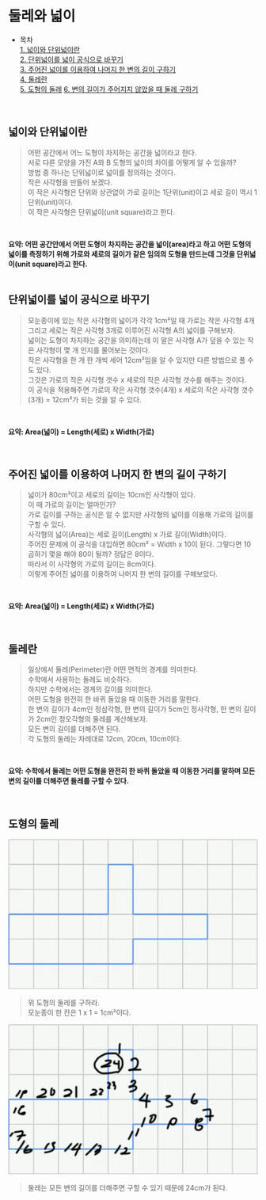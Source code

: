 # 둘레와 넓이  
* 목차  
[1. 넓이와 단위넓이란](#넓이와-단위넓이란)  
[2. 단위넓이를 넓이 공식으로 바꾸기](#단위넓이를-넓이-공식으로-바꾸기)  
[3. 주어진 넓이를 이용하여 나머지 한 변의 길이 구하기](#주어진-넓이를-이용하여-나머지-한-변의-길이-구하기)  
[4. 둘레란](#둘레란)  
[5. 도형의 둘레](#도형의-둘레)
[6. 변의 길이가 주어지지 않았을 때 둘레 구하기](#변의-길이가-주어지지-않았을-때-둘레-구하기)
<br/>

## 넓이와 단위넓이란
> 어떤 공간에서 어느 도형이 차지하는 공간을 넓이라고 한다.  
서로 다른 모양을 가진 A와 B 도형의 넓이의 차이를 어떻게 알 수 있을까?  
방법 중 하나는 단위넓이로 넓이를 정의하는 것이다.  
작은 사각형을 만들어 보겠다.  
이 작은 사각형은 단위와 상관없이 가로 길이는 1단위(unit)이고 세로 길이 역시 1단위(unit)이다.  
이 작은 사각형은 단위넓이(unit square)라고 한다.  

<br/> 

 **요약: 어떤 공간안에서 어떤 도형이 차지하는 공간을 넓이(area)라고 하고 어떤 도형의 넓이를 측정하기 위해 가로와 세로의 길이가 같은 임의의 도형을 만드는데 그것을 단위넓이(unit square)라고 한다.**  
<br/>

## 단위넓이를 넓이 공식으로 바꾸기
> 모눈종이에 있는 작은 사각형의 넓이가 각각 1cm²일 때 가로는 작은 사각형 4개 그리고 세로는 작은 사각형 3개로 이루어진 사각형 A의 넓이를 구해보자.  
넓이는 도형이 차지하는 공간을 의미하는데 이 말은 사각형 A가 덮을 수 있는 작은 사각형이 몇 개 인지를 물어보는 것이다.  
작은 사각형을 한 개 한 개씩 세어 12cm²임을 알 수 있지만 다른 방법으로 풀 수도 있다.  
그것은 가로의 작은 사각형 갯수 x 세로의 작은 사각형 갯수를 해주는 것이다.  
이 공식을 적용해주면 
가로의 작은 사각형 갯수(4개) x 세로의 작은 사각형 갯수(3개) = 12cm²가 되는 것을 알 수 있다.  

<br/> 

**요약: Area(넓이) = Length(세로) x Width(가로)**  

<br/>

## 주어진 넓이를 이용하여 나머지 한 변의 길이 구하기
> 넓이가 80cm²이고 세로의 길이는 10cm인 사각형이 있다.  
이 때 가로의 길이는 얼마인가?  
가로 길이를 구하는 공식은 알 수 없지만 사각형의 넓이를 이용해 가로의 길이를 구할 수 있다.  
사각형의 넓이(Area)는 세로 길이(Length) x 가로 길이(Width)이다.  
주어진 문제에 이 공식을 대입하면 80cm² = Width x 10이 된다.
그렇다면 10 곱하기 몇을 해야 80이 될까? 정답은 8이다.  
따라서 이 사각형의 가로의 길이는 8cm이다.  
이렇게 주어진 넓이를 이용하여 나머지 한 변의 길이를 구해보았다.

<br/>

**요약: Area(넓이) = Length(세로) x Width(가로)**  

<br/>

## 둘레란
> 일상에서 둘레(Perimeter)란 어떤 면적의 경계를 의미한다.  
수학에서 사용하는 둘레도 비슷하다.  
하지만 수학에서는 경계의 길이를 의미한다.  
어떤 도형을 완전히 한 바퀴 돌았을 때 이동한 거리를 말한다.  
한 변의 길이가 4cm인 정삼각형, 한 변의 길이가 5cm인 정사각형, 한 변의 길이가 2cm인 정오각형의 둘레를 계산해보자.  
모든 변의 길이를 더해주면 된다.  
각 도형의 둘레는 차례대로 12cm, 20cm, 10cm이다.  

<br/>

**요약: 수학에서 둘레는 어떤 도형을 완전히 한 바퀴 돌았을 때 이동한 거리를 말하며 모든 변의 길이를 더해주면 둘레를 구할 수 있다.**  

<br/>

## 도형의 둘레
<img src="https://github.com/JaejinDo/Record/blob/main/Img/What_is_the_perimeter_of_the_shape/What_is_the_perimeter_of_the_shape01.png">  

> 위 도형의 둘레를 구하라.  
모눈종이 한 칸은 1 x 1 = 1cm²이다.

<img src="https://github.com/JaejinDo/Record/blob/main/Img/What_is_the_perimeter_of_the_shape/What_is_the_perimeter_of_the_shape02.png">  

> 둘레는 모든 변의 길이를 더해주면 구할 수 있기 때문에 24cm가 된다.